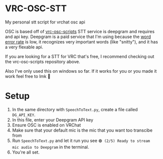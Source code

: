 # VRC-OSC-STT
My personal stt script for vrchat osc api

OSC is based off of [vrc-osc-scripts](https://github.com/cyberkitsune/)
STT service is deepgram and requires and api key. Deepgram is a paid service that I'm using because the [word error rate](https://www.rev.com/blog/resources/what-is-wer-what-does-word-error-rate-mean) is low, it recognizes very important words (like "snitty"), and it has a very flexable api. 

If you are looking for a STT for VRC that's free, I recommend checking out the vrc-osc-scripts repository above.

Also I've only used this on windows so far. If it works for you or you made it work feel free to lmk 💖

# Setup
1. In the same directory with `SpeechToText.py`, create a file called `DG_API_KEY`.
2. In this file, enter your Deepgram API key
3. Ensure OSC is enabled on VRChat
4. Make sure that your default mic is the mic that you want too transcibe from 
5. Run `SpeechToText.py` and let it run you see `🟢 (2/5) Ready to stream mic audio to Deepgram` in the terminal.
6. You're all set.
